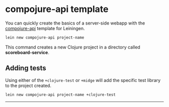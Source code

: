 # compojure-api template

You can quickly create the basics of a server-side webapp with the [compojure-api]() template for Leiningen.

```bash
lein new compojure-api project-name
```

This command creates a new Clojure project in a directory called **scoreboard-service**.


## Adding tests

Using either of the `+clojure-test` or `+midge` will add the specific test library to the project created.

```bash
lein new compojure-api project-name +clojure-test
```

---
